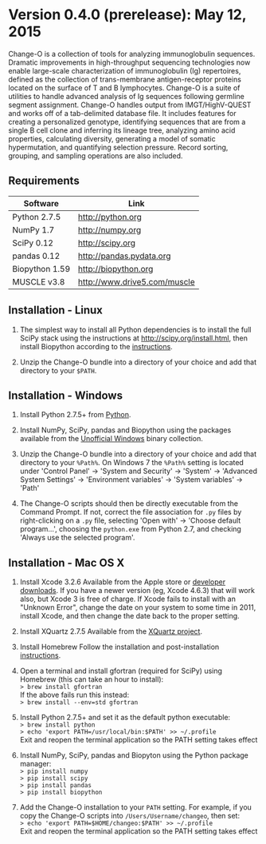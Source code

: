 Version 0.4.0 (prerelease):  May 12, 2015
==============================================================================

Change-O is a collection of tools for analyzing immunoglobulin sequences. 
Dramatic improvements in high-throughput sequencing technologies now enable 
large-scale characterization of immunoglobulin (Ig) repertoires, defined as the 
collection of trans-membrane antigen-receptor proteins located on the surface 
of T and B lymphocytes. Change-O is a suite of utilities to handle advanced 
analysis of Ig sequences following germline segment assignment. Change-O 
handles output from IMGT/HighV-QUEST and works off of a tab-delimited database 
file. It includes features for creating a personalized genotype, identifying 
sequences that are from a single B cell clone and inferring its lineage tree, 
analyzing amino acid properties, calculating diversity, generating a model of 
somatic hypermutation, and quantifying selection pressure. Record sorting, 
grouping, and sampling operations are also included.


Requirements
-------------------------------------------------------------------------------

Software        | Link
--------------- | -----------------------------
Python 2.7.5    | http://python.org
NumPy 1.7       | http://numpy.org
SciPy 0.12      | http://scipy.org
pandas 0.12     | http://pandas.pydata.org
Biopython 1.59  | http://biopython.org
MUSCLE v3.8     | http://www.drive5.com/muscle


Installation - Linux
-------------------------------------------------------------------------------

1. The simplest way to install all Python dependencies is to install the full
   SciPy stack using the instructions at http://scipy.org/install.html, then
   install Biopython according to the
   [instructions](http://biopython.org/DIST/docs/install/Installation.html).

2. Unzip the Change-O bundle into a directory of your choice and add that
   directory to your `$PATH`.


Installation - Windows
-------------------------------------------------------------------------------

1. Install Python 2.7.5+ from [Python](http://python.org/download).

2. Install NumPy, SciPy, pandas and Biopython using the packages available
   from the [Unofficial Windows](http://www.lfd.uci.edu/~gohlke/pythonlibs)
   binary collection.

3. Unzip the Change-O bundle into a directory of your choice and add that
   directory to your `%Path%`.  On Windows 7 the `%Path%` setting is located under
   'Control Panel' -> 'System and Security' -> 'System' ->
   'Advanced System Settings' -> 'Environment variables' -> 'System variables'
   -> 'Path'

4. The Change-O scripts should then be directly executable from the Command Prompt.
   If not, correct the file association for `.py` files by right-clicking on a
   `.py` file, selecting 'Open with' -> 'Choose default program...', choosing the
   `python.exe` from Python 2.7, and checking 'Always use the selected program'.


Installation - Mac OS X
-------------------------------------------------------------------------------

1. Install Xcode 3.2.6
   Available from the Apple store or
   [developer downloads](http://developer.apple.com/downloads).
   If you have a newer version (eg, Xcode 4.6.3) that will work also,
   but Xcode 3 is free of charge.  If Xcode fails to install with an
   "Unknown Error", change the date on your system to some time in 2011,
   install Xcode, and then change the date back to the proper setting.

2. Install XQuartz 2.7.5
   Available from the [XQuartz project](http://xquartz.macosforge.org/landing).

3. Install Homebrew
   Follow the installation and post-installation [instructions](http://brew.sh).

4. Open a terminal and install gfortran (required for SciPy) using Homebrew
   (this can take an hour to install):  
   `> brew install gfortran`  
   If the above fails run this instead:  
   `> brew install --env=std gfortran`  

5. Install Python 2.7.5+ and set it as the default python executable:  
   `> brew install python`  
   `> echo 'export PATH=/usr/local/bin:$PATH' >> ~/.profile`  
   Exit and reopen the terminal application so the PATH setting takes effect

6. Install NumPy, SciPy, pandas and Biopyton using the Python package manager:  
   `> pip install numpy`  
   `> pip install scipy`  
   `> pip install pandas`  
   `> pip install biopython`  

7. Add the Change-O installation to your `PATH` setting. For example,
   if you copy the Change-O scripts into `/Users/Username/changeo`, then set:  
   `> echo 'export PATH=$HOME/changeo:$PATH' >> ~/.profile`  
   Exit and reopen the terminal application so the PATH setting takes effect
